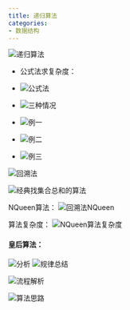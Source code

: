 ```yaml
---
title: 递归算法
categories:
- 数据结构
---
```


![递归算法](/img/1586415301619.png)
* 公式法求复杂度：
* ![公式法](/img/1586415991649.png)
* ![三种情况](/img/1586416006714.png)

* ![例一](/img/1586416029304.png)
* ![例二](/img/1586416055487.png)
* ![例三](/img/1586416101201.png)

![回溯法](/img/1586416261865.png)

![经典找集合总和的算法](/img/1586416480976.png)

NQueen算法：
![回溯法NQueen](/img/1586418715552.png)

算法复杂度：
![NQueen算法复杂度](/img/1586419084172.png)

#### 皇后算法：
![分析](/img/1586423622273.png)
![规律总结](/img/1586423672607.png)

![流程解析](/img/1586423705879.png)

![算法思路](/img/1586423739245.png)